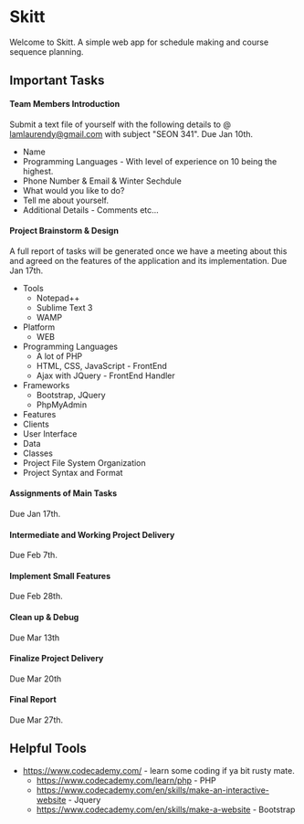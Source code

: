 # Skitt
Welcome to Skitt. A simple web app for schedule making and course sequence planning.

## Important Tasks

#### Team Members Introduction
Submit a text file of yourself with the following details to @ lamlaurendy@gmail.com with subject "SEON 341". Due Jan 10th.
  + Name
  + Programming Languages - With level of experience on 10 being the highest.
  + Phone Number & Email & Winter Sechdule
  + What would you like to do?
  + Tell me about yourself.
  + Additional Details - Comments etc...
  
#### Project Brainstorm & Design
A full report of tasks will be generated once we have a meeting about this and agreed on the features of the application and its implementation. Due Jan 17th.
  + Tools
    - Notepad++
    - Sublime Text 3
    - WAMP
  + Platform
    - WEB
  + Programming Languages
    - A lot of PHP
    - HTML, CSS, JavaScript - FrontEnd
    - Ajax with JQuery - FrontEnd Handler
  + Frameworks
    - Bootstrap, JQuery
    - PhpMyAdmin
  + Features
  + Clients
  + User Interface
  + Data
  + Classes
  + Project File System Organization
  + Project Syntax and Format
  
#### Assignments of Main Tasks
Due Jan 17th.

#### Intermediate and Working Project Delivery
Due Feb 7th.

#### Implement Small Features
Due Feb 28th.

#### Clean up & Debug
Due Mar 13th

#### Finalize Project Delivery
Due Mar 20th

#### Final Report
Due Mar 27th.

## Helpful Tools
  + https://www.codecademy.com/ - learn some coding if ya bit rusty mate.
    - https://www.codecademy.com/learn/php - PHP
    - https://www.codecademy.com/en/skills/make-an-interactive-website - Jquery
    - https://www.codecademy.com/en/skills/make-a-website - Bootstrap
